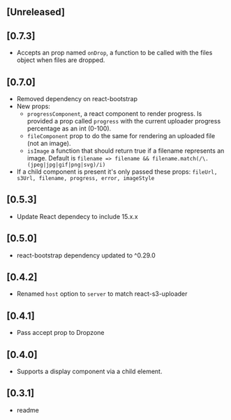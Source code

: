 
## [Unreleased]
  
## [0.7.3]
  - Accepts an prop named `onDrop`, a function to be called with the files object when files are dropped.

## [0.7.0]
  - Removed dependency on react-bootstrap
  - New props: 
    - `progressComponent`, a react component to render progress. Is provided a prop called `progress` with the current uploader progress percentage as an int (0-100).
    - `fileComponent` prop to do the same for rendering an uploaded file (not an image).
    - `isImage` a function that should return true if a filename represents an image. Default is `filename => filename && filename.match(/\.(jpeg|jpg|gif|png|svg)/i)`
  - If a child component is present it's only passed these props: `fileUrl, s3Url, filename, progress, error, imageStyle`

## [0.5.3]
  - Update React dependecy to include 15.x.x

## [0.5.0]
  - react-bootstrap dependency updated to ^0.29.0

## [0.4.2]
  - Renamed `host` option to `server` to match react-s3-uploader

## [0.4.1]
  - Pass accept prop to Dropzone

## [0.4.0]
  - Supports a display component via a child element.

## [0.3.1]
  - readme
